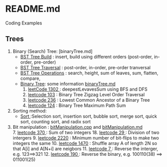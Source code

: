 # README.md
Coding Examples

## Trees
1. Binary (Search) Tree: [binaryTree.md]
    - [BST Tree Build](https://github.com/powershoping/codingEx/blob/master/bst/include/bstBuild.tcc) :  insert, build using different orders (post-order, in-order, pre-order) 
    - [BST Tree Traversal](https://github.com/powershoping/codingEx/blob/master/bst/include/bstTraversal.tcc) : post-order, in-order, pre-order tranversal
    - [BST Tree Operations](https://github.com/powershoping/codingEx/blob/master/bst/include/bstOperation.tcc) : search, height, sum of leaves, sum, flatten, 
    compare, 
    - [Binary Tree](https://github.com/powershoping/codingEx/blob/master/binaryTree/src/binaryTree.cpp): some information [binaryTree.md](https://github.com/powershoping/codingEx/blob/master/binaryTree/binaryTree.md)
       1. [leetCode 1302 ](https://leetcode.com/problems/deepest-leaves-sum/description/) : deepestLevavesSum using BFS and DFS
       2. [leetcode 103](https://leetcode.com/problems/binary-tree-zigzag-level-order-traversal/description/) : Binary Tree Zigzag Level Order Traversal
       3. [leetcode 236](https://leetcode.com/problems/lowest-common-ancestor-of-a-binary-tree/description/) : Lowest Common Ancestor of a Binary Tree
       4. [leetcode 124](https://leetcode.com/problems/binary-tree-maximum-path-sum/description/) :  Binary Tree Maximum Path Sum
2. Sorting method:    
    - [Sort ](https://github.com/powershoping/codingEx/blob/master/sort/src/sort.cpp) :Selection sort, insertion sort, bubble sort, merge sort, quick sort, counting sort, and radix sort
3. Bit manipulation : [bitManipulation.cpp]( https://github.com/powershoping/codingEx/blob/master/leetCode/bitManipulation.cpp) and [bitManipulation.md](https://github.com/powershoping/codingEx/blob/master/leetCode/bitManipulation.md)     
    7.  [leetcode 370 ]( https://leetcode.com/problems/sum-of-two-integers/description/) : Sum of two integers
    18. [leetcode 29  ]( https://leetcode.com/problems/divide-two-integers/description/)  : Division of two intergers
    9.  [leetcode 2220](https://leetcode.com/problems/minimum-bit-flips-to-convert-number/description/) :  Minimum number of bit-flips to make two integers the same
    10.  [leetcode 1470]( https://leetcode.com/problems/shuffle-the-array/description/ ) : Shuffle array A of length 2N so that A[i] and A[N+i] are neigbors
    11.  [leetcode 7   ](https://leetcode.com/problems/reverse-integer/description/)  : Reverse the interger, e.g. 123==>321
    12.  [leetcode 190 ](https://leetcode.com/problems/reverse-bits/description)  : Reverse the binary, e.g. 100110(38) ==> 011001(25)